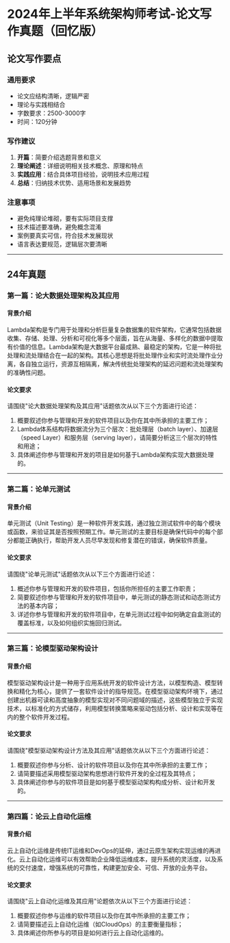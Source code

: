 # 2024年上半年系统架构师考试-论文写作真题（回忆版）


## 论文写作要点

### 通用要求
- 论文应结构清晰，逻辑严密
- 理论与实践相结合
- 字数要求：2500-3000字
- 时间：120分钟

### 写作建议
1. **开篇**：简要介绍选题背景和意义
2. **理论阐述**：详细说明相关技术概念、原理和特点
3. **实践应用**：结合具体项目经验，说明技术应用过程
4. **总结**：归纳技术优势、适用场景和发展趋势

### 注意事项
- 避免纯理论堆砌，要有实际项目支撑
- 技术描述要准确，避免概念混淆
- 案例要真实可信，符合技术发展现状
- 语言表达要规范，逻辑层次要清晰

---
## 24年真题
### 第一篇：论大数据处理架构及其应用

#### 背景介绍
Lambda架构是专门用于处理和分析巨量复杂数据集的软件架构，它通常包括数据收集、存储、处理、分析和可视化等多个层面，旨在从海量、多样化的数据中提取有价值的信息。Lambda架构是大数据平台最成熟、最稳定的架构，它是一种将批处理和流处理结合在一起的架构。其核心思想是将批处理作业和实时流处理作业分离，各自独立运行，资源互相隔离，解决传统批处理架构的延迟问题和流处理架构的准确性问题。

#### 论文要求
请围绕"论大数据处理架构及其应用"话题依次从以下三个方面进行论述：
1. 概要叙述你参与管理和开发的软件项目以及你在其中所承担的主要工作；
2. Lambda体系结构将数据流分为三个层次：批处理层（batch layer）、加速层（speed Layer）和服务层（serving layer），请简要分析这三个层次的特性和用途；
3. 具体阐述你参与管理和开发的项目是如何基于Lambda架构实现大数据处理的。

---

### 第二篇：论单元测试

#### 背景介绍
单元测试（Unit Testing）是一种软件开发实践，通过独立测试软件中的每个模块或函数，来验证其是否按照预期工作。单元测试的主要目标是确保代码中的每个部分都能正确执行，帮助开发人员尽早发现和修复潜在的错误，确保软件质量。

#### 论文要求
请围绕"论单元测试"话题依次从以下三个方面进行论述：
1. 概述你参与管理和开发的软件项目，包括你所担任的主要工作职责；
2. 简要叙述你参与管理和开发的软件项目中，单元测试的静态测试和动态测试方法的基本内容；
3. 详述你参与管理和开发的软件项目中，在单元测试过程中如何确定自盒测试的覆盖标准，以及如何组织实施回归测试。

---

### 第三篇：论模型驱动架构设计

#### 背景介绍
模型驱动架构设计是一种用于应用系统开发的软件设计方法，以模型构造、模型转换和精化为核心，提供了一套软件设计的指导规范。在模型驱动架构环境下，通过创建出机器可读和高度抽象的模型实现对不同问题域的描述，这些模型独立于实现技术，以标准化的方式储存，利用模型转换策略来驱动包括分析、设计和实现等在内的整个软件开发过程。

#### 论文要求
请围绕"模型驱动架构设计方法及其应用"话题依次从以下三个方面进行论述：
1. 概要叙述你参与分析、设计的软件项目以及你在其中所承担的主要工作；
2. 请简要描述采用模型驱动架构思想进行软件开发的全过程及其特点；
3. 具体阐述你参与的软件项目是如何基于模型驱动架构构成分析、设计和开发的。

---

### 第四篇：论云上自动化运维

#### 背景介绍
云上自动化运维是传统IT运维和DevOps的延伸，通过云原生架构实现运维的再进化。云上自动化运维可以有效帮助企业降低运维成本，提升系统的灵活度，以及系统的交付速度，增强系统的可靠性，构建更加安全、可信、开放的业务平台。

#### 论文要求
请围绕"云上自动化运维及其应用"论题依次从以下三个方面进行论述：
1. 概要叙述你参与运维的软件项目以及你在其中所承担的主要工作；
2. 请简要描述云上自动化运维（如CloudOps）的主要衡量指标；
3. 具体阐述你所参与的项目是如何进行云上自动化运维的。

